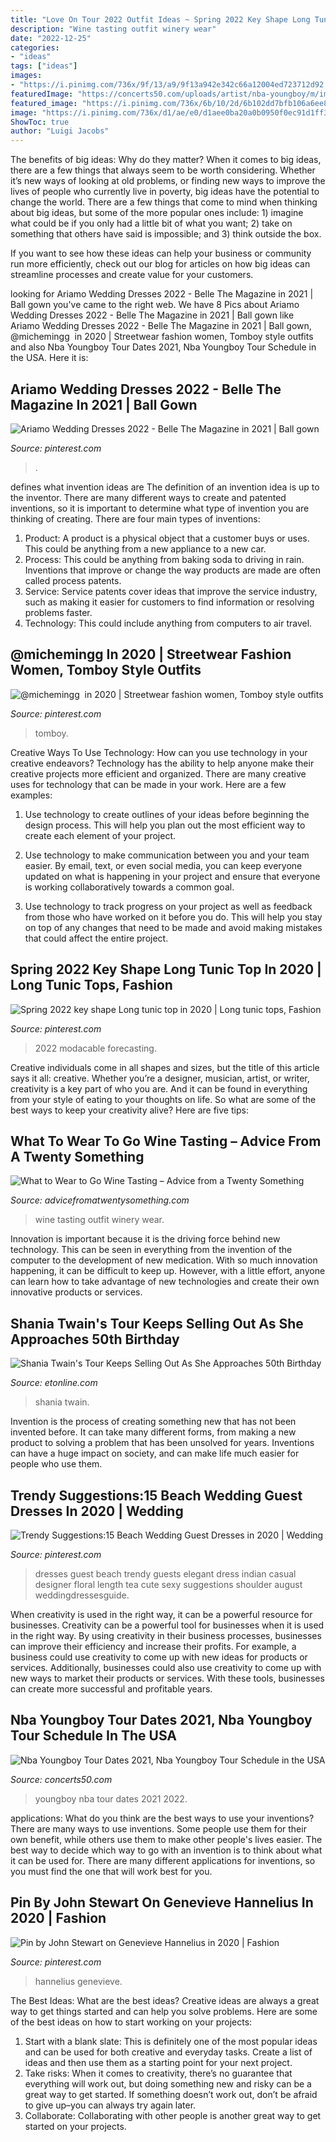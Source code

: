 ```yaml
---
title: "Love On Tour 2022 Outfit Ideas ~ Spring 2022 Key Shape Long Tunic Top In 2020"
description: "Wine tasting outfit winery wear"
date: "2022-12-25"
categories:
- "ideas"
tags: ["ideas"]
images:
- "https://i.pinimg.com/736x/9f/13/a9/9f13a942e342c66a12004ed723712d92.jpg"
featuredImage: "https://concerts50.com/uploads/artist/nba-youngboy/m/image.jpg"
featured_image: "https://i.pinimg.com/736x/6b/10/2d/6b102dd7bfb106a6ee89e1a1113e97ad.jpg"
image: "https://i.pinimg.com/736x/d1/ae/e0/d1aee0ba20a0b0950f0ec91d1ff3ff7b.jpg"
ShowToc: true
author: "Luigi Jacobs"
---
```



The benefits of big ideas: Why do they matter?
When it comes to big ideas, there are a few things that always seem to be worth considering. Whether it’s new ways of looking at old problems, or finding new ways to improve the lives of people who currently live in poverty, big ideas have the potential to change the world.
There are a few things that come to mind when thinking about big ideas, but some of the more popular ones include: 1) imagine what could be if you only had a little bit of what you want; 2) take on something that others have said is impossible; and 3) think outside the box.

If you want to see how these ideas can help your business or community run more efficiently, check out our blog for articles on how big ideas can streamline processes and create value for your customers.

	

		
looking for Ariamo Wedding Dresses 2022 - Belle The Magazine in 2021 | Ball gown you've came to the right web. We have 8 Pics about Ariamo Wedding Dresses 2022 - Belle The Magazine in 2021 | Ball gown like Ariamo Wedding Dresses 2022 - Belle The Magazine in 2021 | Ball gown, ‪@michemingg ‬ in 2020 | Streetwear fashion women, Tomboy style outfits and also Nba Youngboy Tour Dates 2021, Nba Youngboy Tour Schedule in the USA. Here it is:
		
    
## Ariamo Wedding Dresses 2022 - Belle The Magazine In 2021 | Ball Gown

<img loading=lazy src="https://i.pinimg.com/736x/8d/27/93/8d2793c9a42f6c792bcdb2c6439e1ccd.jpg" onerror="this.onerror=null;this.src='https://tse4.mm.bing.net/th?id=OIP.dCsYdU-pJXX2tof2PFHpdAHaOR&amp;pid=15.1';" alt="Ariamo Wedding Dresses 2022 - Belle The Magazine in 2021 | Ball gown">

_Source: pinterest.com_

>. 

	

defines what invention ideas are
The definition of an invention idea is up to the inventor. 
There are many different ways to create and patented inventions, so it is important to determine what type of invention you are thinking of creating. There are four main types of inventions: 
1) Product: A product is a physical object that a customer buys or uses. This could be anything from a new appliance to a new car. 
2) Process: This could be anything from baking soda to driving in rain. Inventions that improve or change the way products are made are often called process patents. 
3) Service: Service patents cover ideas that improve the service industry, such as making it easier for customers to find information or resolving problems faster. 
4) Technology: This could include anything from computers to air travel.

    
## ‪@michemingg ‬ In 2020 | Streetwear Fashion Women, Tomboy Style Outfits

<img loading=lazy src="https://i.pinimg.com/736x/d1/ae/e0/d1aee0ba20a0b0950f0ec91d1ff3ff7b.jpg" onerror="this.onerror=null;this.src='https://tse2.mm.bing.net/th?id=OIP.AUUfl5MfTIQPaqkG0bW7HQHaJ3&amp;pid=15.1';" alt="‪@michemingg ‬ in 2020 | Streetwear fashion women, Tomboy style outfits">

_Source: pinterest.com_

>tomboy. 

	

Creative Ways To Use Technology: How can you use technology in your creative endeavors?
Technology has the ability to help anyone make their creative projects more efficient and organized. There are many creative uses for technology that can be made in your work. Here are a few examples:
1. Use technology to create outlines of your ideas before beginning the design process. This will help you plan out the most efficient way to create each element of your project.

2. Use technology to make communication between you and your team easier. By email, text, or even social media, you can keep everyone updated on what is happening in your project and ensure that everyone is working collaboratively towards a common goal.

3. Use technology to track progress on your project as well as feedback from those who have worked on it before you do. This will help you stay on top of any changes that need to be made and avoid making mistakes that could affect the entire project.

    
## Spring 2022 Key Shape Long Tunic Top In 2020 | Long Tunic Tops, Fashion

<img loading=lazy src="https://i.pinimg.com/736x/6b/10/2d/6b102dd7bfb106a6ee89e1a1113e97ad.jpg" onerror="this.onerror=null;this.src='https://tse4.mm.bing.net/th?id=OIP.vH5kUgFQrKoD3Z39fwWnwgHaKe&amp;pid=15.1';" alt="Spring 2022 key shape Long tunic top in 2020 | Long tunic tops, Fashion">

_Source: pinterest.com_

>2022 modacable forecasting. 

	

Creative individuals come in all shapes and sizes, but the title of this article says it all: creative. Whether you’re a designer, musician, artist, or writer, creativity is a key part of who you are. And it can be found in everything from your style of eating to your thoughts on life. So what are some of the best ways to keep your creativity alive? Here are five tips: 

    
## What To Wear To Go Wine Tasting – Advice From A Twenty Something

<img loading=lazy src="http://advicefromatwentysomething.com/wp-content/uploads/2016/07/traditionalwinery3.jpg" onerror="this.onerror=null;this.src='https://tse2.mm.bing.net/th?id=OIP.bK_JOd3m2ODFGulrcp5WDAHaLH&amp;pid=15.1';" alt="What to Wear to Go Wine Tasting – Advice from a Twenty Something">

_Source: advicefromatwentysomething.com_

>wine tasting outfit winery wear. 

	

Innovation is important because it is the driving force behind new technology. This can be seen in everything from the invention of the computer to the development of new medication. With so much innovation happening, it can be difficult to keep up. However, with a little effort, anyone can learn how to take advantage of new technologies and create their own innovative products or services.

    
## Shania Twain&#039;s Tour Keeps Selling Out As She Approaches 50th Birthday

<img loading=lazy src="https://www.etonline.com/sites/default/files/styles/max_1280x720/public/images/2015-08/1280_et_c4shaniatwain_081315.jpg?itok=IQzuRDpe" onerror="this.onerror=null;this.src='https://tse1.mm.bing.net/th?id=OIP.IOc13PaH-qIPf2h2waeDDgHaEK&amp;pid=15.1';" alt="Shania Twain&#039;s Tour Keeps Selling Out As She Approaches 50th Birthday">

_Source: etonline.com_

>shania twain. 

	

Invention is the process of creating something new that has not been invented before. It can take many different forms, from making a new product to solving a problem that has been unsolved for years. Inventions can have a huge impact on society, and can make life much easier for people who use them.

    
## Trendy Suggestions:15 Beach Wedding Guest Dresses In 2020 | Wedding

<img loading=lazy src="https://i.pinimg.com/736x/3f/e7/59/3fe759f82d7cce00a1624f5c2084c8fa.jpg" onerror="this.onerror=null;this.src='https://tse1.mm.bing.net/th?id=OIP.BEwwdgzYEalPC8hnNdCnSQHaO0&amp;pid=15.1';" alt="Trendy Suggestions:15 Beach Wedding Guest Dresses in 2020 | Wedding">

_Source: pinterest.com_

>dresses guest beach trendy guests elegant dress indian casual designer floral length tea cute sexy suggestions shoulder august weddingdressesguide. 

	

When creativity is used in the right way, it can be a powerful resource for businesses.
Creativity can be a powerful tool for businesses when it is used in the right way. By using creativity in their business processes, businesses can improve their efficiency and increase their profits. For example, a business could use creativity to come up with new ideas for products or services. Additionally, businesses could also use creativity to come up with new ways to market their products or services. With these tools, businesses can create more successful and profitable years.

    
## Nba Youngboy Tour Dates 2021, Nba Youngboy Tour Schedule In The USA

<img loading=lazy src="https://concerts50.com/uploads/artist/nba-youngboy/m/image.jpg" onerror="this.onerror=null;this.src='https://tse1.mm.bing.net/th?id=OIP.0iZiblxEG5ogqlOriSVvwgAAAA&amp;pid=15.1';" alt="Nba Youngboy Tour Dates 2021, Nba Youngboy Tour Schedule in the USA">

_Source: concerts50.com_

>youngboy nba tour dates 2021 2022. 

	

applications: What do you think are the best ways to use your inventions?
There are many ways to use inventions. Some people use them for their own benefit, while others use them to make other people's lives easier. The best way to decide which way to go with an invention is to think about what it can be used for. There are many different applications for inventions, so you must find the one that will work best for you.

    
## Pin By John Stewart On Genevieve Hannelius In 2020 | Fashion

<img loading=lazy src="https://i.pinimg.com/736x/9f/13/a9/9f13a942e342c66a12004ed723712d92.jpg" onerror="this.onerror=null;this.src='https://tse1.mm.bing.net/th?id=OIP.oOGMwlq8t38pIHMoX7NXfwHaLq&amp;pid=15.1';" alt="Pin by John Stewart on Genevieve Hannelius in 2020 | Fashion">

_Source: pinterest.com_

>hannelius genevieve. 

	

The Best Ideas: What are the best ideas?
Creative ideas are always a great way to get things started and can help you solve problems. Here are some of the best ideas on how to start working on your projects: 
1. Start with a blank slate: This is definitely one of the most popular ideas and can be used for both creative and everyday tasks. Create a list of ideas and then use them as a starting point for your next project. 
2. Take risks: When it comes to creativity, there’s no guarantee that everything will work out, but doing something new and risky can be a great way to get started. If something doesn’t work out, don’t be afraid to give up–you can always try again later. 
3. Collaborate: Collaborating with other people is another great way to get started on your projects.

